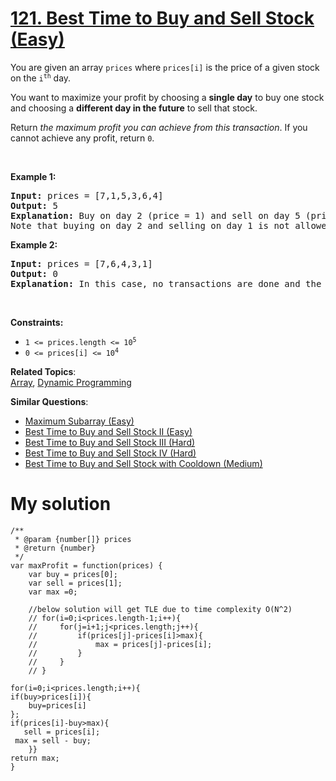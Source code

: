 # [121. Best Time to Buy and Sell Stock (Easy)](https://leetcode.com/problems/best-time-to-buy-and-sell-stock/)

<p>You are given an array <code>prices</code> where <code>prices[i]</code> is the price of a given stock on the <code>i<sup>th</sup></code> day.</p>

<p>You want to maximize your profit by choosing a <strong>single day</strong> to buy one stock and choosing a <strong>different day in the future</strong> to sell that stock.</p>

<p>Return <em>the maximum profit you can achieve from this transaction</em>. If you cannot achieve any profit, return <code>0</code>.</p>

<p>&nbsp;</p>
<p><strong>Example 1:</strong></p>

<pre><strong>Input:</strong> prices = [7,1,5,3,6,4]
<strong>Output:</strong> 5
<strong>Explanation:</strong> Buy on day 2 (price = 1) and sell on day 5 (price = 6), profit = 6-1 = 5.
Note that buying on day 2 and selling on day 1 is not allowed because you must buy before you sell.
</pre>

<p><strong>Example 2:</strong></p>

<pre><strong>Input:</strong> prices = [7,6,4,3,1]
<strong>Output:</strong> 0
<strong>Explanation:</strong> In this case, no transactions are done and the max profit = 0.
</pre>

<p>&nbsp;</p>
<p><strong>Constraints:</strong></p>

<ul>
	<li><code>1 &lt;= prices.length &lt;= 10<sup>5</sup></code></li>
	<li><code>0 &lt;= prices[i] &lt;= 10<sup>4</sup></code></li>
</ul>


**Related Topics**:  
[Array](https://leetcode.com/tag/array/), [Dynamic Programming](https://leetcode.com/tag/dynamic-programming/)

**Similar Questions**:
* [Maximum Subarray (Easy)](https://leetcode.com/problems/maximum-subarray/)
* [Best Time to Buy and Sell Stock II (Easy)](https://leetcode.com/problems/best-time-to-buy-and-sell-stock-ii/)
* [Best Time to Buy and Sell Stock III (Hard)](https://leetcode.com/problems/best-time-to-buy-and-sell-stock-iii/)
* [Best Time to Buy and Sell Stock IV (Hard)](https://leetcode.com/problems/best-time-to-buy-and-sell-stock-iv/)
* [Best Time to Buy and Sell Stock with Cooldown (Medium)](https://leetcode.com/problems/best-time-to-buy-and-sell-stock-with-cooldown/)


# My solution
```
/**
 * @param {number[]} prices
 * @return {number}
 */
var maxProfit = function(prices) {
    var buy = prices[0];
    var sell = prices[1];
    var max =0;
    
    //below solution will get TLE due to time complexity O(N^2)
    // for(i=0;i<prices.length-1;i++){
    //     for(j=i+1;j<prices.length;j++){
    //         if(prices[j]-prices[i]>max){
    //             max = prices[j]-prices[i];
    //         }
    //     }    
    // }
    
for(i=0;i<prices.length;i++){
if(buy>prices[i]){
    buy=prices[i] 
};
if(prices[i]-buy>max){
   sell = prices[i];
 max = sell - buy;
    }}
return max;
}
```
